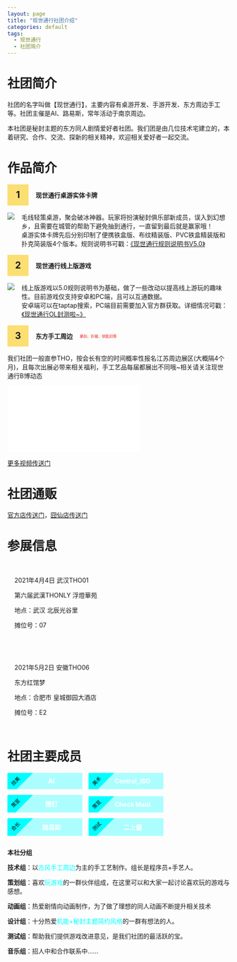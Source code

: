```yaml
---
layout: page
title: "现世通行社团介绍"
categories: default
tags: 
  - 现世通行	
  - 社团简介
---
```


<style>
center {text-align: center;}
.color1 {color: #67C23A;}
.color2 {color: #E6A23C;}
.color3 {color: grey;}
.color4 {color: #F56C6C;}
.color5 {color: cyan}
red {color: #E6A23C;display: block;}
green {color: green}
chapter {display: block; text-align:center;margin-bottom: 10px; font-size: 30px; font-weight: bold;}
.member {display: inline-block; width: 100px; padding: 10px;padding-left: 50px; padding-right:20px;background: rgb(0 255 255 / 32%); color: white; margin-right: 10px;margin-bottom: 10px; text-align: center; position: relative;overflow:hidden;}
.member .name, .member .job {display: block;}
    .member .name{font-weight: bold;}
    .member .job { 
        position: absolute;
    top: -5px;
    left: -35px;
    width: 100px;
    height: 40px;
    line-height: 50px;
    transform: rotate(-45deg);
    background: cyan;
    text-align: center;
    font-size: 80%;
    color: black;
    }
small {font-size: 60%}

.post-content  h1,
.post-content  h2,
.post-content  h3 {
  text-align: left;
  border-bottom: 1px solid;
  border-image: -o-linear-gradient(left, red 20%, blue 40%, green 60%, black 80%) 100 100 100 100;
  border-image: -ms-linear-gradient(left, red 20%, blue 40%, green 60%, black 80%) 100 100 100 100;
  border-image: -moz-linear-gradient(left, red 20%, blue 40%, green 60%, black 80%) 100 100 100 100;
  border-image: -webkit-linear-gradient(left, rgba(255,255,255,1)  0%,  rgba(255,255,255,0) 50%) 100 100 100;
}
.list{
display: flex; align-items: center; font-weight: bolder; margin-bottom: 1rem;
background: linear-gradient(to right, rgba(255,255,255,0.1) ,  rgba(255,255,255,0));
background: -webkit-linear-gradient(to right, rgba(255,255,255,0.1) ,  rgba(255,255,255,0));
}
.list-num {
width: 3rem; height: 3rem; background: #f9c7008c; text-align: center; line-height: 3rem;
font-weight: bold; font-size: 150%; margin-right: 1rem;
}
.item1 {
background: rgba(255,255,255,0.1);padding: 1rem; margin-bottom: 1rem;
}
</style>


# 社团简介

社团的名字叫做【现世通行】，主要内容有桌游开发、手游开发、东方周边手工等。社团主催是AI、路易斯，常年活动于南京周边。

本社团是秘封主题的东方同人剧情爱好者社团。我们团是由几位技术宅建立的，本着研究、合作、交流、探新的相关精神，欢迎相关爱好者一起交流。

# 作品简介

<div class="list">
<div class="list-num">1</div> 现世通行桌游实体卡牌
</div>

<div style="display: flex; margin-bottom: 1rem;">
<div style="max-width: 6rem;;margin-right: 1rem;"><img src='https://static-yz-cdn.c-t.work/QN_FOG_cowtransfer-file-019a8d86-9d4d-4796-9ee1-cfd52fec2033%252F%25E7%259B%2592%25E5%25AD%2590%25E6%25AD%25A3%25E9%259D%25A2.png?t-s=eyJ0eXAiOiJKV1QiLCJhbGciOiJIUzI1NiJ9.eyJndWlkK3RpbWVzdGFtcCI6Imlsb3ZlY293dHJhbnNmZXIyMDIxXzE2Mzc0ODk1MTY0MjEifQ.2RHkmd2J6hLo4VXNOAfMrPQbCdzWuDl-cgaBMq03ofg&t-c=eyJ0eXAiOiJKV1QiLCJhbGciOiJIUzI1NiJ9.eyJndWlkK3RpbWVzdGFtcCI6IjIwMjF8MTF8MjF8MTgifQ.HWlf-UcMz6soIUf4ZElkbgp7EUdwpvCXEd5vRF0UxAshttps://static-yz-cdn.c-t.work/QN_FOG_cowtransfer-file-019a8d86-9d4d-4796-9ee1-cfd52fec2033%252F%25E7%259B%2592%25E5%25AD%2590%25E6%25AD%25A3%25E9%259D%25A2.png?t-s=eyJ0eXAiOiJKV1QiLCJhbGciOiJIUzI1NiJ9.eyJndWlkK3RpbWVzdGFtcCI6Imlsb3ZlY293dHJhbnNmZXIyMDIxXzE2Mzc0ODk1MTY0MjEifQ.2RHkmd2J6hLo4VXNOAfMrPQbCdzWuDl-cgaBMq03ofg&t-c=eyJ0eXAiOiJKV1QiLCJhbGciOiJIUzI1NiJ9.eyJndWlkK3RpbWVzdGFtcCI6IjIwMjF8MTF8MjF8MTgifQ.HWlf-UcMz6soIUf4ZElkbgp7EUdwpvCXEd5vRF0UxAs&user=38be7746-59c9-4f54-992f-49f81d1dce0e&ut=0&rt=0&rk=ff_6a486e8c-343d-4849-9ab8-67f9bda2663c&owner=38be7746-59c9-4f54-992f-49f81d1dce0e&tid=287ea7ef-5843-4225-81a9-6d8e24840e2e&batch=1637489516396&attname=%E7%9B%92%E5%AD%90%E6%AD%A3%E9%9D%A2.png'></div>
<div>
毛线轻策桌游，聚会破冰神器。玩家将扮演秘封俱乐部新成员，误入到幻想乡，且需要在城管的帮助下避免抽到通行，一直留到最后就是赢家哦！
<br/>
桌游实体卡牌先后分别印制了便携铁盒版、布纹精装版、PVC铁盒精装版和扑克简装版4个版本。规则说明书可戳：<a href="http://louislee92.com/default/2021/10/05/xstx-rules-5.0.html">《现世通行规则说明书V5.0》</a>
</div>
</div>



<div class="list">
<div class="list-num">2</div> 现世通行线上版游戏
</div>
<div style="display: flex;margin-bottom: 1rem;">
<div style="max-width: 6rem;;margin-right: 1rem;"><img src="https://static-yz-cdn.c-t.work/QN_FOG_cowtransfer-file-9b24b36c-3ae6-4c73-a48a-db66163ce676%252FAPP%25E5%259B%25BE%25E6%25A0%2587%25E5%259B%25BE%25E7%2589%2587.png?t-s=eyJ0eXAiOiJKV1QiLCJhbGciOiJIUzI1NiJ9.eyJndWlkK3RpbWVzdGFtcCI6Imlsb3ZlY293dHJhbnNmZXIyMDIxXzE2Mzc0ODkzNDUwNjEifQ.Ss0O2xVxs9D4hWem1m9IMWGZQRhP9x4e1nSbiwXDDQQ&t-c=eyJ0eXAiOiJKV1QiLCJhbGciOiJIUzI1NiJ9.eyJndWlkK3RpbWVzdGFtcCI6IjIwMjF8MTF8MjF8MTgifQ.HWlf-UcMz6soIUf4ZElkbgp7EUdwpvCXEd5vRF0UxAshttps://static-yz-cdn.c-t.work/QN_FOG_cowtransfer-file-9b24b36c-3ae6-4c73-a48a-db66163ce676%252FAPP%25E5%259B%25BE%25E6%25A0%2587%25E5%259B%25BE%25E7%2589%2587.png?t-s=eyJ0eXAiOiJKV1QiLCJhbGciOiJIUzI1NiJ9.eyJndWlkK3RpbWVzdGFtcCI6Imlsb3ZlY293dHJhbnNmZXIyMDIxXzE2Mzc0ODkzNDUwNjEifQ.Ss0O2xVxs9D4hWem1m9IMWGZQRhP9x4e1nSbiwXDDQQ&t-c=eyJ0eXAiOiJKV1QiLCJhbGciOiJIUzI1NiJ9.eyJndWlkK3RpbWVzdGFtcCI6IjIwMjF8MTF8MjF8MTgifQ.HWlf-UcMz6soIUf4ZElkbgp7EUdwpvCXEd5vRF0UxAs&user=38be7746-59c9-4f54-992f-49f81d1dce0e&ut=0&rt=0&rk=ff_2b7e7aae-3407-42e9-b0fb-1c4d6bdccc99&owner=38be7746-59c9-4f54-992f-49f81d1dce0e&tid=e84c1369-6cdc-4de1-aa6f-4b36e3175a16&batch=1637489345037&attname=APP%E5%9B%BE%E6%A0%87%E5%9B%BE%E7%89%87.png"></div>
<div>
线上版游戏以5.0规则说明书为基础，做了一些改动以提高线上游玩的趣味性。目前游戏仅支持安卓和PC端，且可以互通数据。<br/>
安卓端可以在taptap搜索，PC端目前需要加入官方群获取。详细情况可戳：<a href="http://louislee92.com/default/2021/11/12/xstx-game.html">《现世通行OL封测啦~》</a>
</div>
</div>


<div class="list">
<div class="list-num">3</div> <span style="margin-right: 1rem;">东方手工周边</span> <small class="color4">篆刻、折扇、钥匙扣等</small>
</div>

我们社团一般直参THO，按会长有空的时间概率性报名江苏周边展区(大概隔4个月)，且每次出展必带来相关福利，手工艺品每届都展出不同哦~相关请关注现世通行B博动态

<iframe id='xstx_video' src="//player.bilibili.com/player.html?aid=674139821&bvid=BV12U4y1371v&cid=368830798&page=1" scrolling="no" border="0" frameborder="no" framespacing="0" allowfullscreen="true"> </iframe>

<script>
var width = $(".post-content").width();
var height = width * 513 / 755;
$("#xstx_video").width(width);
$("#xstx_video").height(height);
</script>


[更多视频传送门](https://space.bilibili.com/31437463/dynamic)






# 社团通贩

[官方店传送门](https://item.taobao.com/item.htm?id=643184451728)，[囧仙店传送门](https://item.taobao.com/item.htm?id=651108429543)

# 参展信息

<div class="item1">
<p>2021年4月4日 武汉THO01</p>
<p>第六届武漢THONLY 浮燈華苑</p>
<p>地点：武汉 北辰光谷里</p>
<p>摊位号：07</p>
</div>

<div class="item1">
<p>2021年5月2日 安徽THO06</p>
<p>东方红馆梦</p>
<p>地点：合肥市 皇城御园大酒店</p>
<p>摊位号：E2</p>
</div>


# 社团主要成员

<div class="member">
<span class="name">AI</span>
<span class="job">技美</span>
</div>
<div class="member">
<span class="name">Central_ISO</span>
<span class="job">美术</span>
</div>


<div class="member">
<span class="name">图钉</span>
<span class="job">策宣</span>
</div>
<div class="member">
<span class="name">Check Maid</span>
<span class="job">策宣</span>
</div>
<div class="member">
<span class="name">路易斯</span>
<span class="job">会长</span>
</div>
<div class="member">
<span class="name">二上優</span>
<span class="job">测试</span>
</div>

<strong>本社分组</strong>

**技术组**：以<span class='color5'>古风手工周边</span>为主的手工艺制作。组长是程序员+手艺人。

**策划组**：喜欢<span class='color5'>玩游戏</span>的一群伙伴组成，在这里可以和大家一起讨论喜欢玩的游戏与感想。

**动画组**：热爱剧情向动画制作，为了做了理想的同人动画不断提升相关技术

**设计组**：十分热爱<span class='color5'>机能+秘封主题简约风格</span>的一群有想法的人。

**测试组**：帮助我们提供游戏改进意见，是我们社团的最活跃的宝。

**音乐组**：招人中和合作联系中……



